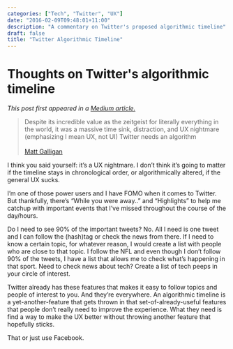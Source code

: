 ```yaml
---
categories: ["Tech", "Twitter", "UX"]
date: "2016-02-09T09:48:01+11:00"
description: "A commentary on Twitter's proposed algorithmic timeline"
draft: false
title: "Twitter Algorithmic Timeline"
---
```

# Thoughts on Twitter's algorithmic timeline

*This post first appeared in a <a href="https://medium.com/@jmalonzo/i-think-you-said-yourself-it-s-a-ux-nightmare-e7de0a217f23">Medium article.</a>*

> Despite its incredible value as the zeitgeist for literally everything in the world, it was a massive time sink, distraction, and UX nightmare (emphasizing I mean UX, not UI)
Twitter needs an algorithm
> <br/><br/>
> <a href="https://medium.com/@mg/twitter-s-power-users-are-holding-it-back-c351dba96363">Matt Galligan</a>
<!--more-->

I think you said yourself: it’s a UX nightmare. I don’t think it’s going to matter if the timeline stays in chronological order, or algorithmically altered, if the general UX sucks.

I’m one of those power users and I have FOMO when it comes to Twitter. But thankfully, there’s “While you were away..” and “Highlights” to help me catchup with important events that I’ve missed throughout the course of the day/hours.

Do I need to see 90% of the important tweets? No. All I need is one tweet and I can follow the (hash)tag or check the news from there. If I need to know a certain topic, for whatever reason, I would create a list with people who are close to that topic. I follow the NFL and even though I don’t follow 90% of the tweets, I have a list that allows me to check what’s happening in that sport. Need to check news about tech? Create a list of tech peeps in your circle of interest.

Twitter already has these features that makes it easy to follow topics and people of interest to you. And they’re everywhere. An algorithmic timeline is a yet-another-feature that gets thrown in that set-of-already-useful features that people don’t really need to improve the experience. What they need is find a way to make the UX better without throwing another feature that hopefully sticks.

That or just use Facebook.